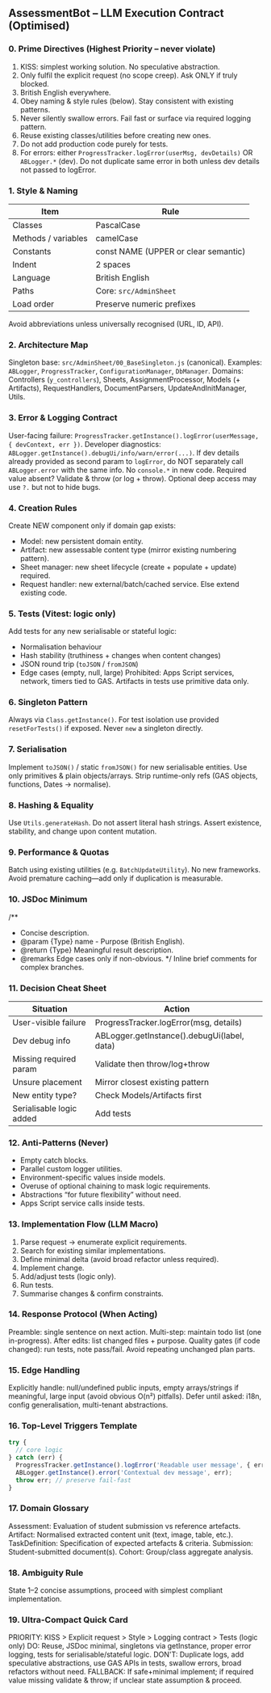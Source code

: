 ## AssessmentBot – LLM Execution Contract (Optimised)

### 0. Prime Directives (Highest Priority – never violate)
1. KISS: simplest working solution. No speculative abstraction.
2. Only fulfil the explicit request (no scope creep). Ask ONLY if truly blocked.
3. British English everywhere.
4. Obey naming & style rules (below). Stay consistent with existing patterns.
5. Never silently swallow errors. Fail fast or surface via required logging pattern.
6. Reuse existing classes/utilities before creating new ones.
7. Do not add production code purely for tests.
8. For errors: either `ProgressTracker.logError(userMsg, devDetails)` OR `ABLogger.*` (dev). Do not duplicate same error in both unless dev details not passed to logError.

### 1. Style & Naming
| Item | Rule |
|------|------|
| Classes | PascalCase |
| Methods / variables | camelCase |
| Constants | const NAME (UPPER or clear semantic) |
| Indent | 2 spaces |
| Language | British English |
| Paths | Core: `src/AdminSheet` |
| Load order | Preserve numeric prefixes |
Avoid abbreviations unless universally recognised (URL, ID, API).

### 2. Architecture Map
Singleton base: `src/AdminSheet/00_BaseSingleton.js` (canonical). Examples: `ABLogger`, `ProgressTracker`, `ConfigurationManager`, `DbManager`.
Domains: Controllers (`y_controllers`), Sheets, AssignmentProcessor, Models (+ Artifacts), RequestHandlers, DocumentParsers, UpdateAndInitManager, Utils.

### 3. Error & Logging Contract
User-facing failure: `ProgressTracker.getInstance().logError(userMessage, { devContext, err })`.
Developer diagnostics: `ABLogger.getInstance().debugUi/info/warn/error(...)`.
If dev details already provided as second param to `logError`, do NOT separately call `ABLogger.error` with the same info.
No `console.*` in new code.
Required value absent? Validate & throw (or log + throw). Optional deep access may use `?.` but not to hide bugs.

### 4. Creation Rules
Create NEW component only if domain gap exists:
- Model: new persistent domain entity.
- Artifact: new assessable content type (mirror existing numbering pattern).
- Sheet manager: new sheet lifecycle (create + populate + update) required.
- Request handler: new external/batch/cached service.
Else extend existing code.

### 5. Tests (Vitest: logic only)
Add tests for any new serialisable or stateful logic:
- Normalisation behaviour
- Hash stability (truthiness + changes when content changes)
- JSON round trip (`toJSON` / `fromJSON`)
- Edge cases (empty, null, large)
Prohibited: Apps Script services, network, timers tied to GAS.
Artifacts in tests use primitive data only.

### 6. Singleton Pattern
Always via `Class.getInstance()`. For test isolation use provided `resetForTests()` if exposed. Never `new` a singleton directly.

### 7. Serialisation
Implement `toJSON()` / static `fromJSON()` for new serialisable entities. Use only primitives & plain objects/arrays. Strip runtime-only refs (GAS objects, functions, Dates → normalise).

### 8. Hashing & Equality
Use `Utils.generateHash`. Do not assert literal hash strings. Assert existence, stability, and change upon content mutation.

### 9. Performance & Quotas
Batch using existing utilities (e.g. `BatchUpdateUtility`). No new frameworks. Avoid premature caching—add only if duplication is measurable.

### 10. JSDoc Minimum
/**
 * Concise description.
 * @param {Type} name - Purpose (British English).
 * @return {Type} Meaningful result description.
 * @remarks Edge cases only if non-obvious.
 */
Inline brief comments for complex branches.

### 11. Decision Cheat Sheet
| Situation | Action |
|-----------|--------|
| User-visible failure | ProgressTracker.logError(msg, details) |
| Dev debug info | ABLogger.getInstance().debugUi(label, data) |
| Missing required param | Validate then throw/log+throw |
| Unsure placement | Mirror closest existing pattern |
| New entity type? | Check Models/Artifacts first |
| Serialisable logic added | Add tests |

### 12. Anti-Patterns (Never)
- Empty catch blocks.
- Parallel custom logger utilities.
- Environment-specific values inside models.
- Overuse of optional chaining to mask logic requirements.
- Abstractions “for future flexibility” without need.
- Apps Script service calls inside tests.

### 13. Implementation Flow (LLM Macro)
1. Parse request → enumerate explicit requirements.
2. Search for existing similar implementations.
3. Define minimal delta (avoid broad refactor unless required).
4. Implement change.
5. Add/adjust tests (logic only).
6. Run tests.
7. Summarise changes & confirm constraints.

### 14. Response Protocol (When Acting)
Preamble: single sentence on next action.
Multi-step: maintain todo list (one in-progress).
After edits: list changed files + purpose.
Quality gates (if code changed): run tests, note pass/fail.
Avoid repeating unchanged plan parts.

### 15. Edge Handling
Explicitly handle: null/undefined public inputs, empty arrays/strings if meaningful, large input (avoid obvious O(n²) pitfalls).
Defer until asked: i18n, config generalisation, multi-tenant abstractions.

### 16. Top-Level Triggers Template
```javascript
try {
  // core logic
} catch (err) {
  ProgressTracker.getInstance().logError('Readable user message', { err });
  ABLogger.getInstance().error('Contextual dev message', err);
  throw err; // preserve fail-fast
}
```

### 17. Domain Glossary
Assessment: Evaluation of student submission vs reference artefacts.
Artifact: Normalised extracted content unit (text, image, table, etc.).
TaskDefinition: Specification of expected artefacts & criteria.
Submission: Student-submitted document(s).
Cohort: Group/class aggregate analysis.

### 18. Ambiguity Rule
State 1–2 concise assumptions, proceed with simplest compliant implementation.

### 19. Ultra‑Compact Quick Card
PRIORITY: KISS > Explicit request > Style > Logging contract > Tests (logic only)
DO: Reuse, JSDoc minimal, singletons via getInstance, proper error logging, tests for serialisable/stateful logic.
DON'T: Duplicate logs, add speculative abstractions, use GAS APIs in tests, swallow errors, broad refactors without need.
FALLBACK: If safe+minimal implement; if required value missing validate & throw; if unclear state assumption & proceed.
